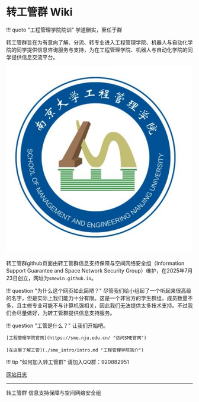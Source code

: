 # 转工管群 Wiki

!!! quoto "工程管理学院院训"
    学道酬实，至任于群

转工管群旨在为有意向了解、分流、转专业进入工程管理学院、机器人与自动化学院的同学提供信息咨询服务与支持，为在工程管理学院、机器人与自动化学院的同学提供信息交流平台。

![logo](./pic/logo.png)

转工管群github页面由转工管群信息支持保障与空间网络安全组（Information Support Guarantee and Space Network Security Group）维护，在2025年7月23日创立，网址为`smewin.github.io`。

!!! question "为什么这个网页如此简陋？"
    尽管我们给小组起了一个听起来很高级的名字，但是实际上我们能力十分有限。这是一个非官方的学生群组，成员数量不多，且主修专业可能不与计算机强相关，因此我们无法提供太多技术支持。不过我们会尽量做好，为转工管群提供信息支持服务。

!!! question "工管是什么？"
    让我们开始吧。

    [工程管理学院官网](https://sme.nju.edu.cn/ "访问SME官网")

    [在这里了解工管](./sme_intro/intro.md "工程管理学院简介")

!!! tip "如何加入转工管群"
    请加入QQ群：920882951

[网站日志](./log/log.md)

---

转工管群 信息支持保障与空间网络安全组